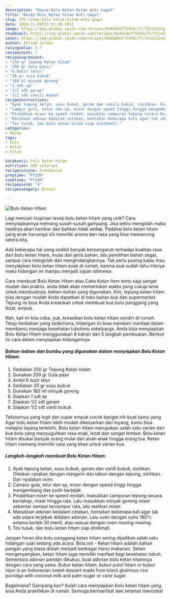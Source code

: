 ```yaml
---
description: "Resep Bolu Ketan Hitam Anti Gagal"
title: "Resep Bolu Ketan Hitam Anti Gagal"
slug: 555-resep-bolu-ketan-hitam-anti-gagal
date: 2020-11-09T21:53:10.381Z
image: https://img-global.cpcdn.com/recipes/0e0de9ef75456c7f/751x532cq70/bolu-ketan-hitam-foto-resep-utama.jpg
thumbnail: https://img-global.cpcdn.com/recipes/0e0de9ef75456c7f/751x532cq70/bolu-ketan-hitam-foto-resep-utama.jpg
cover: https://img-global.cpcdn.com/recipes/0e0de9ef75456c7f/751x532cq70/bolu-ketan-hitam-foto-resep-utama.jpg
author: Alfred Jordan
ratingvalue: 3.7
reviewcount: 7
recipeingredient:
- "250 gr Tepung Ketan hitam"
- "200 gr Gula pasir"
- "6 butir telur"
- "30 gr susu bubuk"
- "180 ml minyak goreng"
- "1 sdt sp"
- "1/2 sdt garam"
- "1/2 sdt vanili bubuk"
recipeinstructions:
- "Ayak tepung ketan, susu bubuk, garam dan vanili bubuk, sisihkan. Oleskan cetakan dengan margarin dan taburi dengan tepung, sisihkan. Dan nyalakan oven."
- "Campur gula, telur dan sp, mixer dengan speed tinggi hingga mengembang dan putih berjejak."
- "Pindahkan mixer ke speed rendah, masukkan campuran tepung secara bertahap, mixer hingga rata. Lalu masukkan minyak goreng mixer sebentar sampai tercampur rata, lalu matikan mixer."
- "Masukkan adonan kedalam cetakan, hentakan beberapa kali agar tak ada udara terjebak didalam adonan. Lalu oven dengan suhu 180°c selama kurleb 30 menit, atau sesuai dengan oven masing-masing."
- "Tes tusuk, dan bolu ketan hitam siap dinikmati."
categories:
- Resep
tags:
- bolu
- ketan
- hitam

katakunci: bolu ketan hitam 
nutrition: 108 calories
recipecuisine: Indonesian
preptime: "PT32M"
cooktime: "PT34M"
recipeyield: "4"
recipecategory: Dinner

---
```



![Bolu Ketan Hitam](https://img-global.cpcdn.com/recipes/0e0de9ef75456c7f/751x532cq70/bolu-ketan-hitam-foto-resep-utama.jpg)

Lagi mencari inspirasi resep bolu ketan hitam yang unik? Cara menyiapkannya memang susah-susah gampang. Jika keliru mengolah maka hasilnya akan hambar dan bahkan tidak sedap. Padahal bolu ketan hitam yang enak harusnya sih memiliki aroma dan rasa yang bisa memancing selera kita.

Ada beberapa hal yang sedikit banyak berpengaruh terhadap kualitas rasa dari bolu ketan hitam, mulai dari jenis bahan, lalu pemilihan bahan segar, sampai cara mengolah dan menghidangkannya. Tak perlu pusing kalau mau menyiapkan bolu ketan hitam enak di rumah, karena asal sudah tahu triknya maka hidangan ini mampu menjadi sajian istimewa.

Cara membuat Bolu Ketan Hitam atau Cake Ketan Item tentu saja sangat mudah dan praktis. anda tidak akan memerlukan waktu yang cukup lama untuk membuatnya. bahan-bahan yang digunakan. Kini, tepung ketan hitam bisa dengan mudah Anda dapatkan di toko bahan kue dan supermarket. Tepung ini bisa Anda kreasikan untuk membuat kue bolu panggang yang lezat, empuk.


Nah, kali ini kita coba, yuk, kreasikan bolu ketan hitam sendiri di rumah. Tetap berbahan yang sederhana, hidangan ini bisa memberi manfaat dalam membantu menjaga kesehatan tubuhmu sekeluarga. Anda bisa menyiapkan Bolu Ketan Hitam menggunakan 8 bahan dan 5 langkah pembuatan. Berikut ini cara dalam menyiapkan hidangannya.

<!--inarticleads1-->

##### Bahan-bahan dan bumbu yang digunakan dalam menyiapkan Bolu Ketan Hitam:

1. Sediakan 250 gr Tepung Ketan hitam
1. Gunakan 200 gr Gula pasir
1. Ambil 6 butir telur
1. Sediakan 30 gr susu bubuk
1. Gunakan 180 ml minyak goreng
1. Siapkan 1 sdt sp
1. Siapkan 1/2 sdt garam
1. Siapkan 1/2 sdt vanili bubuk


Teksturnya yang legit dan super empuk cocok banget nih buat kamu yang Agar bolu ketan hitam lebih mudah dikeluarkan dari loyang, kamu bisa melapisi loyang terlebihi. Bolu ketan hitam merupakan salah satu varian dari kue bolu yang menyuguhkan rasa enak, lezat dan sangat lembut. Bolu ketan hitam disukai banyak orang mulai dari anak-anak hingga orang tua. Ketan hitam memang memiliki rasa yang khas untuk varian kue. 

<!--inarticleads2-->

##### Langkah-langkah membuat Bolu Ketan Hitam:

1. Ayak tepung ketan, susu bubuk, garam dan vanili bubuk, sisihkan. Oleskan cetakan dengan margarin dan taburi dengan tepung, sisihkan. Dan nyalakan oven.
1. Campur gula, telur dan sp, mixer dengan speed tinggi hingga mengembang dan putih berjejak.
1. Pindahkan mixer ke speed rendah, masukkan campuran tepung secara bertahap, mixer hingga rata. Lalu masukkan minyak goreng mixer sebentar sampai tercampur rata, lalu matikan mixer.
1. Masukkan adonan kedalam cetakan, hentakan beberapa kali agar tak ada udara terjebak didalam adonan. Lalu oven dengan suhu 180°c selama kurleb 30 menit, atau sesuai dengan oven masing-masing.
1. Tes tusuk, dan bolu ketan hitam siap dinikmati.


Jangan heran jika bolu panggang ketan hitam sering dijadikan salah satu hidangan saat sedang ada acara. Bola.net - Ketan hitam adalah bahan pangan yang biasa diolah menjadi berbagai menu makanan. Selain mengenyangkan, ketan hitam juga memiliki manfaat bagi kesehatan tubuh. Sementara adonan pandan dikukus, buat adonan bolu ketan hitamnya dengan cara yang sama. Bubur ketan hitam, bubur pulut hitam or bubur injun is an Indonesian sweet dessert made from black glutinous rice porridge with coconut milk and palm sugar or cane sugar. 

Bagaimana? Gampang kan? Itulah cara menyiapkan bolu ketan hitam yang bisa Anda praktikkan di rumah. Semoga bermanfaat dan selamat mencoba!
